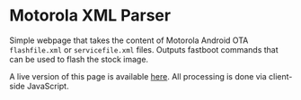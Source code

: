 # Motorola XML Parser

Simple webpage that takes the content of Motorola Android OTA `flashfile.xml` or `servicefile.xml` files. Outputs fastboot commands that can be used to flash the stock image.

A live version of this page is available [here](https://noahjacobson.com/files/motorola-xml-parser). All processing is done via client-side JavaScript.
